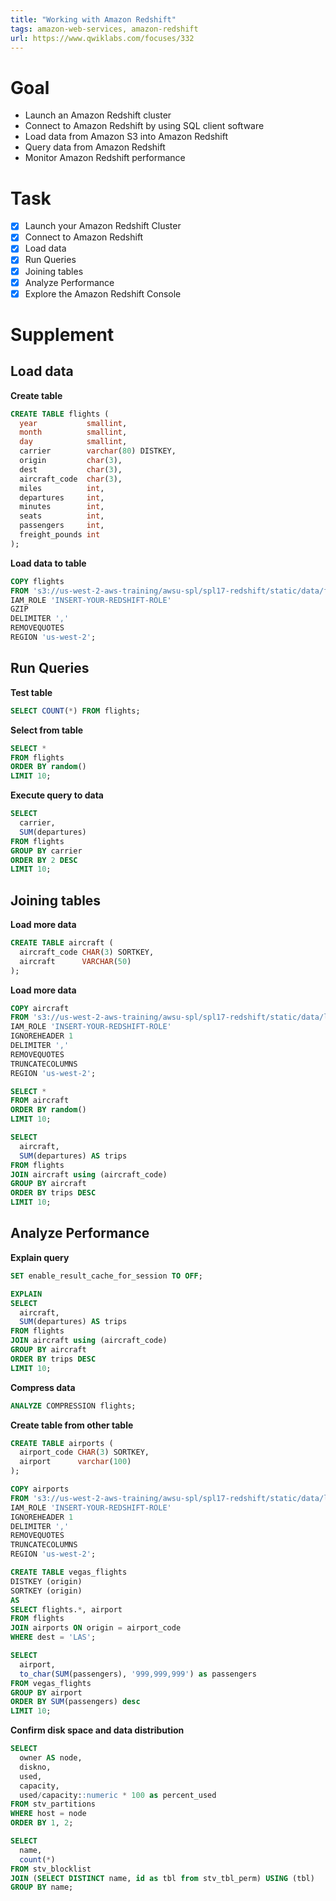 ```yaml
---
title: "Working with Amazon Redshift"
tags: amazon-web-services, amazon-redshift
url: https://www.qwiklabs.com/focuses/332
---
```


# Goal
- Launch an Amazon Redshift cluster
- Connect to Amazon Redshift by using SQL client software
- Load data from Amazon S3 into Amazon Redshift
- Query data from Amazon Redshift
- Monitor Amazon Redshift performance

# Task
- [x] Launch your Amazon Redshift Cluster
- [x] Connect to Amazon Redshift
- [x] Load data
- [x] Run Queries
- [x] Joining tables
- [x] Analyze Performance
- [x] Explore the Amazon Redshift Console

# Supplement
## Load data
**Create table**
```sql
CREATE TABLE flights (
  year           smallint,
  month          smallint,
  day            smallint,
  carrier        varchar(80) DISTKEY,
  origin         char(3),
  dest           char(3),
  aircraft_code  char(3),
  miles          int,
  departures     int,
  minutes        int,
  seats          int,
  passengers     int,
  freight_pounds int
);
```

**Load data to table**
```sql
COPY flights
FROM 's3://us-west-2-aws-training/awsu-spl/spl17-redshift/static/data/flights-usa'
IAM_ROLE 'INSERT-YOUR-REDSHIFT-ROLE'
GZIP
DELIMITER ','
REMOVEQUOTES
REGION 'us-west-2';
```

## Run Queries
**Test table**
```sql
SELECT COUNT(*) FROM flights;
```

**Select from table**
```sql
SELECT *
FROM flights
ORDER BY random()
LIMIT 10;
```

**Execute query to data**
```sql
SELECT
  carrier,
  SUM(departures)
FROM flights
GROUP BY carrier
ORDER BY 2 DESC
LIMIT 10;
```

## Joining tables
**Load more data**
```sql
CREATE TABLE aircraft (
  aircraft_code CHAR(3) SORTKEY,
  aircraft      VARCHAR(50)
);
```

**Load more data**
```sql
COPY aircraft
FROM 's3://us-west-2-aws-training/awsu-spl/spl17-redshift/static/data/lookup_aircraft.csv'
IAM_ROLE 'INSERT-YOUR-REDSHIFT-ROLE'
IGNOREHEADER 1
DELIMITER ','
REMOVEQUOTES
TRUNCATECOLUMNS
REGION 'us-west-2';

SELECT *
FROM aircraft
ORDER BY random()
LIMIT 10;

SELECT
  aircraft,
  SUM(departures) AS trips
FROM flights
JOIN aircraft using (aircraft_code)
GROUP BY aircraft
ORDER BY trips DESC
LIMIT 10;
```

## Analyze Performance
**Explain query**
```sql
SET enable_result_cache_for_session TO OFF;

EXPLAIN
SELECT
  aircraft,
  SUM(departures) AS trips
FROM flights
JOIN aircraft using (aircraft_code)
GROUP BY aircraft
ORDER BY trips DESC
LIMIT 10;
```

**Compress data**
```sql
ANALYZE COMPRESSION flights;
```

**Create table from other table**
```sql
CREATE TABLE airports (
  airport_code CHAR(3) SORTKEY,
  airport      varchar(100)
);

COPY airports
FROM 's3://us-west-2-aws-training/awsu-spl/spl17-redshift/static/data/lookup_airports.csv'
IAM_ROLE 'INSERT-YOUR-REDSHIFT-ROLE'
IGNOREHEADER 1
DELIMITER ','
REMOVEQUOTES
TRUNCATECOLUMNS
REGION 'us-west-2';

CREATE TABLE vegas_flights
DISTKEY (origin)
SORTKEY (origin)
AS
SELECT flights.*, airport
FROM flights
JOIN airports ON origin = airport_code
WHERE dest = 'LAS';

SELECT
  airport,
  to_char(SUM(passengers), '999,999,999') as passengers
FROM vegas_flights
GROUP BY airport
ORDER BY SUM(passengers) desc
LIMIT 10;
```

**Confirm disk space and data distribution**
```sql
SELECT
  owner AS node,
  diskno,
  used,
  capacity,
  used/capacity::numeric * 100 as percent_used
FROM stv_partitions
WHERE host = node
ORDER BY 1, 2;

SELECT
  name,
  count(*)
FROM stv_blocklist
JOIN (SELECT DISTINCT name, id as tbl from stv_tbl_perm) USING (tbl)
GROUP BY name;
```
